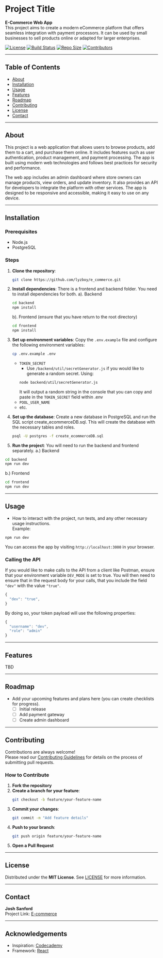 
# Project Title

**E-Commerce Web App**  
This project aims to create a modern eCommerce platform that offers seamless integration with payment processors. It can be used by small businesses to sell products online or adapted for larger enterprises.

[![License](https://img.shields.io/github/license/lyzboy/e_commerce.svg)](LICENSE)
[![Build Status](https://img.shields.io/github/workflow/status/lyzboy/e_commerce/CI)](https://github.com/lyzboy/e_commerce/actions)
[![Repo Size](https://img.shields.io/github/repo-size/lyzboy/e_commerce.svg)](https://github.com/lyzboy/e_commerce)
[![Contributors](https://img.shields.io/github/contributors/lyzboy/e_commerce.svg)](https://github.com/lyzboy/e_commerce/graphs/contributors)

---

## Table of Contents

- [About](#about)
- [Installation](#installation)
- [Usage](#usage)
- [Features](#features)
- [Roadmap](#roadmap)
- [Contributing](#contributing)
- [License](#license)
- [Contact](#contact)

---

## About

This project is a web application that allows users to browse products, add them to a cart, and purchase them online. It includes features such as user authentication, product management, and payment processing. The app is built using modern web technologies and follows best practices for security and performance.

The web app includes an admin dashboard where store owners can manage products, view orders, and update inventory. It also provides an API for developers to integrate the platform with other services. The app is designed to be responsive and accessible, making it easy to use on any device.

---

## Installation

### Prerequisites

- Node.js
- PostgreSQL

### Steps

1. **Clone the repository**:
   ```bash
   git clone https://github.com/lyzboy/e_commerce.git
   ```
2. **Install dependencies**:
    There is a frontend and backend folder. You need to install dependencies for both.
    a). Backend
    ```bash
    cd backend
    npm install
    ```
    b). Frontend (ensure that you have return to the root directory)
    ```bash
    cd frontend
    npm install
    ```

3. **Set up environment variables**:
   Copy the `.env.example` file and configure the following environment variables:
   ```bash
   cp .env.example .env
   ```
   - `TOKEN_SECRET`
      - Use `/backend/util/secretGenerator.js` if you would like to generate a random secret. Using:
      ```bash
      node backend/util/secretGenerator.js
      ```
      It will output a random string in the console that you can copy and paste in the `TOKEN_SECRET` field within .env
   - `POOL_USER_NAME`
   - etc.
4. **Set up the database**:
   Create a new database in PostgreSQL and run the SQL script create_ecommerceDB.sql. This will create the database with the necessary tables and roles.
   ```bash
   psql -U postgres -f create_ecommerceDB.sql
   ```
5. **Run the project**:
You will need to run the backend and frontend separately.
a.) Backend
```bash
cd backend
npm run dev
```
b.) Frontend
```bash
cd frontend
npm run dev
```

---

## Usage

- How to interact with the project, run tests, and any other necessary usage instructions.  
Example:  
```bash
npm run dev
```

You can access the app by visiting `http://localhost:3000` in your browser.

### Calling the API

If you would like to make calls to the API from a client like Postman, ensure that your environment variable `DEV_MODE` is set to true. You will then need to ensure that in the request body for your calls, that you include the field `"dev"` with the value `"true"`.

```js
{
  "dev": "true",
}
```
By doing so, your token payload will use the following properties:
```js
{
  "username": "dev",
  "role": "admin"
}
```
---

## Features

TBD

---

## Roadmap

- Add your upcoming features and plans here (you can create checklists for progress).
  - [ ] Initial release
  - [ ] Add payment gateway
  - [ ] Create admin dashboard

---

## Contributing

Contributions are always welcome!  
Please read our [Contributing Guidelines](CONTRIBUTING.md) for details on the process of submitting pull requests.

### How to Contribute

1. **Fork the repository**
2. **Create a branch for your feature**:
   ```bash
   git checkout -b feature/your-feature-name
   ```
3. **Commit your changes**:
   ```bash
   git commit -m "Add feature details"
   ```
4. **Push to your branch**:
   ```bash
   git push origin feature/your-feature-name
   ```
5. **Open a Pull Request**

---

## License

Distributed under the **MIT License**. See [LICENSE](LICENSE) for more information.

---

## Contact

**Josh Sanford**<br>
Project Link: [E-commerce](https://github.com/lyzboy/e_commerce)

---

## Acknowledgements

  - Inspiration: [Codecademy](https://codecademy.com/)
  - Framework: [React](https://reactjs.org/)